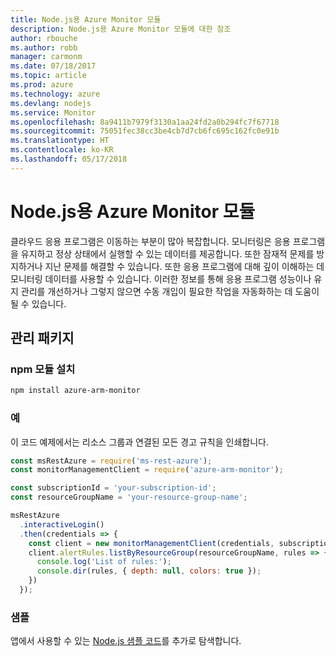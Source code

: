 ```yaml
---
title: Node.js용 Azure Monitor 모듈
description: Node.js용 Azure Monitor 모듈에 대한 참조
author: rbouche
ms.author: robb
manager: carmonm
ms.date: 07/18/2017
ms.topic: article
ms.prod: azure
ms.technology: azure
ms.devlang: nodejs
ms.service: Monitor
ms.openlocfilehash: 8a9411b7979f3130a1aa24fd2a0b294fc7f67718
ms.sourcegitcommit: 75051fec38cc3be4cb7d7cb6fc695c162fc0e91b
ms.translationtype: HT
ms.contentlocale: ko-KR
ms.lasthandoff: 05/17/2018
---
```

# <a name="azure-monitor-modules-for-nodejs"></a>Node.js용 Azure Monitor 모듈

클라우드 응용 프로그램은 이동하는 부분이 많아 복잡합니다. 모니터링은 응용 프로그램을 유지하고 정상 상태에서 실행할 수 있는 데이터를 제공합니다. 또한 잠재적 문제를 방지하거나 지난 문제를 해결할 수 있습니다. 또한 응용 프로그램에 대해 깊이 이해하는 데 모니터링 데이터를 사용할 수 있습니다. 이러한 정보를 통해 응용 프로그램 성능이나 유지 관리를 개선하거나 그렇지 않으면 수동 개입이 필요한 작업을 자동화하는 데 도움이 될 수 있습니다.

## <a name="management-package"></a>관리 패키지

### <a name="install-npm-module"></a>npm 모듈 설치

```bash
npm install azure-arm-monitor
```

### <a name="example"></a>예

이 코드 예제에서는 리소스 그룹과 연결된 모든 경고 규칙을 인쇄합니다.

```javascript
const msRestAzure = require('ms-rest-azure');
const monitorManagementClient = require('azure-arm-monitor');

const subscriptionId = 'your-subscription-id';
const resourceGroupName = 'your-resource-group-name';

msRestAzure
  .interactiveLogin()
  .then(credentials => {
    const client = new monitorManagementClient(credentials, subscriptionId);
    client.alertRules.listByResourceGroup(resourceGroupName, rules => {
      console.log('List of rules:');
      console.dir(rules, { depth: null, colors: true });
    })
  });

```

### <a name="samples"></a>샘플

앱에서 사용할 수 있는 [Node.js 샘플 코드](https://azure.microsoft.com/resources/samples/?platform=nodejs)를 추가로 탐색합니다.
